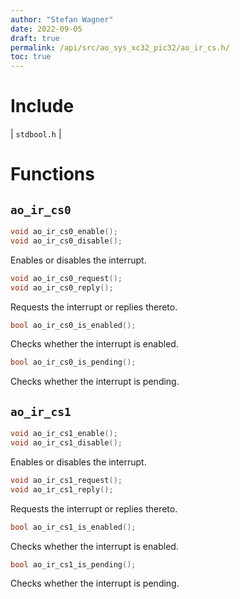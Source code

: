 ```yaml
---
author: "Stefan Wagner"
date: 2022-09-05
draft: true
permalink: /api/src/ao_sys_xc32_pic32/ao_ir_cs.h/
toc: true
---
```


# Include

| `stdbool.h` |

# Functions

## `ao_ir_cs0`

```c
void ao_ir_cs0_enable();
void ao_ir_cs0_disable();
```

Enables or disables the interrupt.

```c
void ao_ir_cs0_request();
void ao_ir_cs0_reply();
```

Requests the interrupt or replies thereto.

```c
bool ao_ir_cs0_is_enabled();
```

Checks whether the interrupt is enabled.

```c
bool ao_ir_cs0_is_pending();
```

Checks whether the interrupt is pending.

## `ao_ir_cs1`

```c
void ao_ir_cs1_enable();
void ao_ir_cs1_disable();
```

Enables or disables the interrupt.

```c
void ao_ir_cs1_request();
void ao_ir_cs1_reply();
```

Requests the interrupt or replies thereto.

```c
bool ao_ir_cs1_is_enabled();
```

Checks whether the interrupt is enabled.

```c
bool ao_ir_cs1_is_pending();
```

Checks whether the interrupt is pending.
